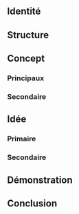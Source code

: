 ## Identité

## Structure

## Concept

### Principaux

### Secondaire

## Idée

### Primaire

### Secondaire


## Démonstration

## Conclusion

##